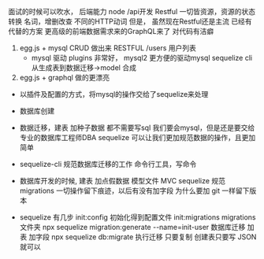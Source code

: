 面试的时候可以吹水，
后端能力 node /api开发 Restful
一切皆资源，资源的状态转换  名词，增删改查 不同的HTTP动词
但是， 虽然现在Restful还是主流 已经有代替的方案 更高级的前端数据需求来的GraphQL来了
对代码有洁癖    
1. egg.js + mysql CRUD 做出来 RESTFUL /users 用户列表
    - mysql 驱动    plugins 非常好，
    mysql2 更方便的驱动mysql
    sequelize cli 从生成表到数据迁移->model 合成
2. egg.js + graphql 做的更漂亮 

- 以插件及配置的方式，将mysql的操作交给了sequelize来处理
- 数据库创建
- 数据迁移，建表 加种子数据 都不需要写sql
    我们要会mysql，但是还是要交给专业的数据库工程师DBA
    sequelize 可以让我们更加规范数据的操作，且更加简单
- sequelize-cli 规范数据库迁移的工作
    命令行工具，写命令

- 数据库开发的时候, 建表 加点假数据 模型文件 MVC 
    sequelize 规范 migrations 一切操作留下痕迹，以后有没有加字段 为什么要加
    git 一样留下版本 
- sequelize 有几步
    init:config 初始化得到配置文件
    init:migrations migrations文件夹
    npx sequelize migration:generate
    --name=init-user 数据库迁移 加表 加字段
    npx sequelize db:migrate 执行迁移
    只要复制 创建表只要写 JSON就可以